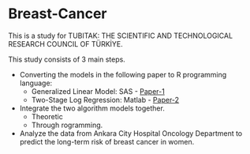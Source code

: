 # Breast-Cancer

This is a study for TUBITAK: THE SCIENTIFIC AND TECHNOLOGICAL RESEARCH COUNCIL OF TÜRKİYE.

This study consists of 3 main steps. 

- Converting the models in the following paper to R programming language:
  - Generalized Linear Model: SAS - [Paper-1](https://onlinelibrary.wiley.com/doi/abs/10.1111/j.0006-341X.2004.00170.x?casa_token=PyIp_pGj4usAAAAA%3AOfdrERnx7z4iuzUGSGn8Znhehygbb6dvX411fjqIJXLAXEmgjaxoKNqCGfI6wY5RI-qqa0BVU4U-)
  - Two-Stage Log Regression: Matlab - [Paper-2](https://www.tandfonline.com/doi/abs/10.1198/016214504000000124?casa_token=dTIaCX02L30AAAAA:S8juI-4-Vgtfi0B5ksb7eUHdgAif9kSlEkCO9hqPX4fL0yPwwCSGmHaDlMNL9Zo3c27jDN9J6g)
- Integrate the two algorithm models together.
  - Theoretic
  - Through rogramming.
- Analyze the data from Ankara City Hospital Oncology Department to predict the long-term risk of breast cancer in women.



